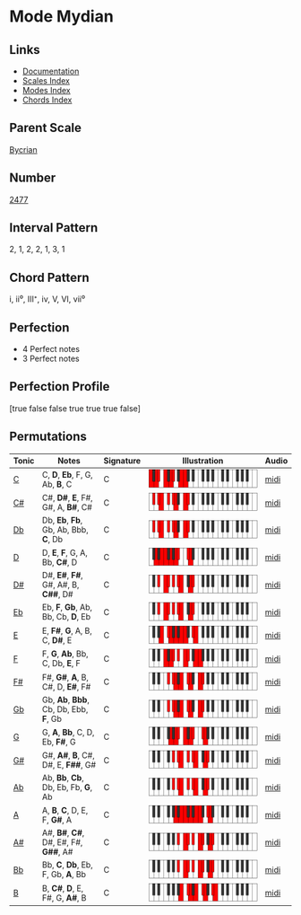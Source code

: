 # Mode Mydian

## Links

- [Documentation](README.md)
- [Scales Index](Scales.md)
- [Modes Index](Modes.md)
- [Chords Index](Chords.md)

## Parent Scale

[Bycrian](ScaleBycrian.md)

## Number

[2477](https://ianring.com/musictheory/scales/2477)

## Interval Pattern

2, 1, 2, 2, 1, 3, 1

## Chord Pattern

i, ii⁰, III⁺, iv, V, VI, vii⁰

## Perfection

- 4 Perfect notes
- 3 Perfect notes

## Perfection Profile

[true false false true true true false]

## Permutations

| Tonic | Notes | Signature | Illustration | Audio |
|-------|-------|-----------|--------------|-------|
| [C](ModeCNaturalMydian.md) | C, **D**, **Eb**, F, G, Ab, **B**, C | C | ![CNaturalMydian](ModeCNaturalMydian.png) | [midi](https://github.com/edipermadi/music/blob/main/docs/ModeCNaturalMydian.mid?raw=true) |
| [C#](ModeCSharpMydian.md) | C#, **D#**, **E**, F#, G#, A, **B#**, C# | C | ![CSharpMydian](ModeCSharpMydian.png) | [midi](https://github.com/edipermadi/music/blob/main/docs/ModeCSharpMydian.mid?raw=true) |
| [Db](ModeDFlatMydian.md) | Db, **Eb**, **Fb**, Gb, Ab, Bbb, **C**, Db | C | ![DFlatMydian](ModeDFlatMydian.png) | [midi](https://github.com/edipermadi/music/blob/main/docs/ModeDFlatMydian.mid?raw=true) |
| [D](ModeDNaturalMydian.md) | D, **E**, **F**, G, A, Bb, **C#**, D | C | ![DNaturalMydian](ModeDNaturalMydian.png) | [midi](https://github.com/edipermadi/music/blob/main/docs/ModeDNaturalMydian.mid?raw=true) |
| [D#](ModeDSharpMydian.md) | D#, **E#**, **F#**, G#, A#, B, **C##**, D# | C | ![DSharpMydian](ModeDSharpMydian.png) | [midi](https://github.com/edipermadi/music/blob/main/docs/ModeDSharpMydian.mid?raw=true) |
| [Eb](ModeEFlatMydian.md) | Eb, **F**, **Gb**, Ab, Bb, Cb, **D**, Eb | C | ![EFlatMydian](ModeEFlatMydian.png) | [midi](https://github.com/edipermadi/music/blob/main/docs/ModeEFlatMydian.mid?raw=true) |
| [E](ModeENaturalMydian.md) | E, **F#**, **G**, A, B, C, **D#**, E | C | ![ENaturalMydian](ModeENaturalMydian.png) | [midi](https://github.com/edipermadi/music/blob/main/docs/ModeENaturalMydian.mid?raw=true) |
| [F](ModeFNaturalMydian.md) | F, **G**, **Ab**, Bb, C, Db, **E**, F | C | ![FNaturalMydian](ModeFNaturalMydian.png) | [midi](https://github.com/edipermadi/music/blob/main/docs/ModeFNaturalMydian.mid?raw=true) |
| [F#](ModeFSharpMydian.md) | F#, **G#**, **A**, B, C#, D, **E#**, F# | C | ![FSharpMydian](ModeFSharpMydian.png) | [midi](https://github.com/edipermadi/music/blob/main/docs/ModeFSharpMydian.mid?raw=true) |
| [Gb](ModeGFlatMydian.md) | Gb, **Ab**, **Bbb**, Cb, Db, Ebb, **F**, Gb | C | ![GFlatMydian](ModeGFlatMydian.png) | [midi](https://github.com/edipermadi/music/blob/main/docs/ModeGFlatMydian.mid?raw=true) |
| [G](ModeGNaturalMydian.md) | G, **A**, **Bb**, C, D, Eb, **F#**, G | C | ![GNaturalMydian](ModeGNaturalMydian.png) | [midi](https://github.com/edipermadi/music/blob/main/docs/ModeGNaturalMydian.mid?raw=true) |
| [G#](ModeGSharpMydian.md) | G#, **A#**, **B**, C#, D#, E, **F##**, G# | C | ![GSharpMydian](ModeGSharpMydian.png) | [midi](https://github.com/edipermadi/music/blob/main/docs/ModeGSharpMydian.mid?raw=true) |
| [Ab](ModeAFlatMydian.md) | Ab, **Bb**, **Cb**, Db, Eb, Fb, **G**, Ab | C | ![AFlatMydian](ModeAFlatMydian.png) | [midi](https://github.com/edipermadi/music/blob/main/docs/ModeAFlatMydian.mid?raw=true) |
| [A](ModeANaturalMydian.md) | A, **B**, **C**, D, E, F, **G#**, A | C | ![ANaturalMydian](ModeANaturalMydian.png) | [midi](https://github.com/edipermadi/music/blob/main/docs/ModeANaturalMydian.mid?raw=true) |
| [A#](ModeASharpMydian.md) | A#, **B#**, **C#**, D#, E#, F#, **G##**, A# | C | ![ASharpMydian](ModeASharpMydian.png) | [midi](https://github.com/edipermadi/music/blob/main/docs/ModeASharpMydian.mid?raw=true) |
| [Bb](ModeBFlatMydian.md) | Bb, **C**, **Db**, Eb, F, Gb, **A**, Bb | C | ![BFlatMydian](ModeBFlatMydian.png) | [midi](https://github.com/edipermadi/music/blob/main/docs/ModeBFlatMydian.mid?raw=true) |
| [B](ModeBNaturalMydian.md) | B, **C#**, **D**, E, F#, G, **A#**, B | C | ![BNaturalMydian](ModeBNaturalMydian.png) | [midi](https://github.com/edipermadi/music/blob/main/docs/ModeBNaturalMydian.mid?raw=true) |
